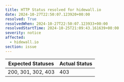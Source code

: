 ```yaml
---
title: HTTP Status resolved for hidewall.io
date: 2024-10-27T22:50:07.123920+00:00
resolved: True
resolvedWhen: 2024-10-27T22:50:07.123933+00:00
resolvedStartTime: 2024-10-25T21:09:43.161639+00:00
severity: notice
affected:
  - hidewall.io
section: issue
---
```


| Expected Statuses | Actual Status  |
|-------------------|----------------|
| 200, 301, 302, 403 | 403 |

